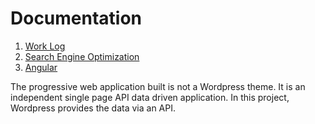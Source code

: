 # Documentation    

1. [Work Log]()      
1. [Search Engine Optimization]()   
1. [Angular](angular)     


The progressive web application built is not a Wordpress theme. It is an independent single page API data driven application. In this project, Wordpress provides the data via an API.
